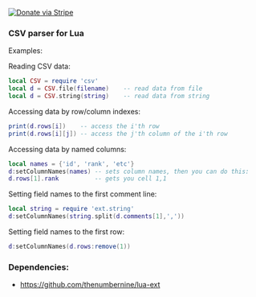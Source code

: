 [![Donate via Stripe](https://img.shields.io/badge/Donate-Stripe-green.svg)](https://buy.stripe.com/00gbJZ0OdcNs9zi288)<br>

### CSV parser for Lua

Examples:

Reading CSV data:
```Lua
local CSV = require 'csv'
local d = CSV.file(filename)	-- read data from file
local d = CSV.string(string)	-- read data from string
```

Accessing data by row/column indexes:
```Lua
print(d.rows[i])	-- access the i'th row
print(d.rows[i][j])	-- access the j'th column of the i'th row
```

Accessing data by named columns:
```Lua
local names = {'id', 'rank', 'etc'}
d:setColumnNames(names) -- sets column names, then you can do this:
d.rows[1].rank			-- gets you cell 1,1
```

Setting field names to the first comment line:
```Lua
local string = require 'ext.string'
d:setColumnNames(string.split(d.comments[1],','))
```

Setting field names to the first row:
```Lua
d:setColumnNames(d.rows:remove(1))
```

### Dependencies:

- https://github.com/thenumbernine/lua-ext

